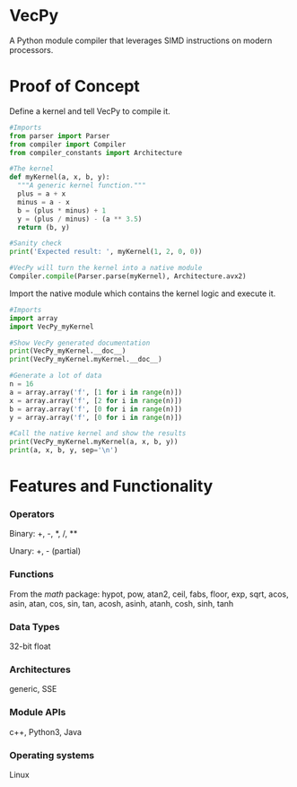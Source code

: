 VecPy
=====

A Python module compiler that leverages SIMD instructions on modern processors.


Proof of Concept
=====
Define a kernel and tell VecPy to compile it.

```python
#Imports
from parser import Parser
from compiler import Compiler
from compiler_constants import Architecture

#The kernel
def myKernel(a, x, b, y):
  """A generic kernel function."""
  plus = a + x
  minus = a - x
  b = (plus * minus) + 1
  y = (plus / minus) - (a ** 3.5)
  return (b, y)

#Sanity check
print('Expected result: ', myKernel(1, 2, 0, 0))

#VecPy will turn the kernel into a native module
Compiler.compile(Parser.parse(myKernel), Architecture.avx2)
```

Import the native module which contains the kernel logic and execute it.

```python
#Imports
import array
import VecPy_myKernel

#Show VecPy generated documentation
print(VecPy_myKernel.__doc__)
print(VecPy_myKernel.myKernel.__doc__)

#Generate a lot of data
n = 16
a = array.array('f', [1 for i in range(n)])
x = array.array('f', [2 for i in range(n)])
b = array.array('f', [0 for i in range(n)])
y = array.array('f', [0 for i in range(n)])

#Call the native kernel and show the results
print(VecPy_myKernel.myKernel(a, x, b, y))
print(a, x, b, y, sep='\n')
```

Features and Functionality
=====

### Operators

Binary: +, -, \*, /, \*\*

Unary: +, - (partial)

### Functions

From the *math* package: hypot, pow, atan2, ceil, fabs, floor, exp, sqrt, acos, asin, atan, cos, sin, tan, acosh, asinh, atanh, cosh, sinh, tanh

### Data Types

32-bit float

### Architectures

generic, SSE

### Module APIs

c++, Python3, Java

### Operating systems

Linux
